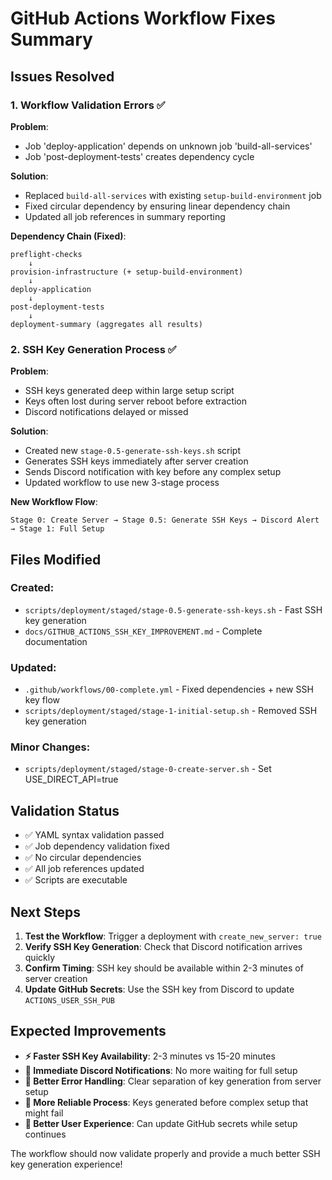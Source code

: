 # GitHub Actions Workflow Fixes Summary

## Issues Resolved

### 1. Workflow Validation Errors ✅

**Problem**: 
- Job 'deploy-application' depends on unknown job 'build-all-services'
- Job 'post-deployment-tests' creates dependency cycle

**Solution**:
- Replaced `build-all-services` with existing `setup-build-environment` job
- Fixed circular dependency by ensuring linear dependency chain
- Updated all job references in summary reporting

**Dependency Chain (Fixed)**:
```
preflight-checks
    ↓
provision-infrastructure (+ setup-build-environment)
    ↓
deploy-application
    ↓
post-deployment-tests
    ↓
deployment-summary (aggregates all results)
```

### 2. SSH Key Generation Process ✅

**Problem**: 
- SSH keys generated deep within large setup script
- Keys often lost during server reboot before extraction
- Discord notifications delayed or missed

**Solution**: 
- Created new `stage-0.5-generate-ssh-keys.sh` script
- Generates SSH keys immediately after server creation
- Sends Discord notification with key before any complex setup
- Updated workflow to use new 3-stage process

**New Workflow Flow**:
```
Stage 0: Create Server → Stage 0.5: Generate SSH Keys → Discord Alert → Stage 1: Full Setup
```

## Files Modified

### Created:
- `scripts/deployment/staged/stage-0.5-generate-ssh-keys.sh` - Fast SSH key generation
- `docs/GITHUB_ACTIONS_SSH_KEY_IMPROVEMENT.md` - Complete documentation

### Updated:
- `.github/workflows/00-complete.yml` - Fixed dependencies + new SSH key flow
- `scripts/deployment/staged/stage-1-initial-setup.sh` - Removed SSH key generation

### Minor Changes:
- `scripts/deployment/staged/stage-0-create-server.sh` - Set USE_DIRECT_API=true

## Validation Status

- ✅ YAML syntax validation passed
- ✅ Job dependency validation fixed
- ✅ No circular dependencies
- ✅ All job references updated
- ✅ Scripts are executable

## Next Steps

1. **Test the Workflow**: Trigger a deployment with `create_new_server: true`
2. **Verify SSH Key Generation**: Check that Discord notification arrives quickly
3. **Confirm Timing**: SSH key should be available within 2-3 minutes of server creation
4. **Update GitHub Secrets**: Use the SSH key from Discord to update `ACTIONS_USER_SSH_PUB`

## Expected Improvements

- **⚡ Faster SSH Key Availability**: 2-3 minutes vs 15-20 minutes
- **📢 Immediate Discord Notifications**: No more waiting for full setup
- **🔧 Better Error Handling**: Clear separation of key generation from server setup
- **🎯 More Reliable Process**: Keys generated before complex setup that might fail
- **📱 Better User Experience**: Can update GitHub secrets while setup continues

The workflow should now validate properly and provide a much better SSH key generation experience!
